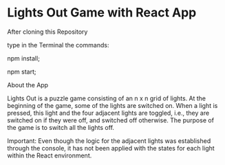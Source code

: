 # Lights Out Game with React App

After cloning this Repository

type in the Terminal the commands:

npm install;

npm start;


About the App

Lights Out is a puzzle game consisting of an n x n grid of lights. At the beginning of the game, some of the lights are switched on. When a light is pressed, this light and the four adjacent lights are toggled,
i.e., they are switched on if they were off, and switched off otherwise. The purpose of the game is to
switch all the lights off.

Important: Even though the logic for the adjacent lights was established through the console, it has not been applied with the states for each light within the React environment.  
